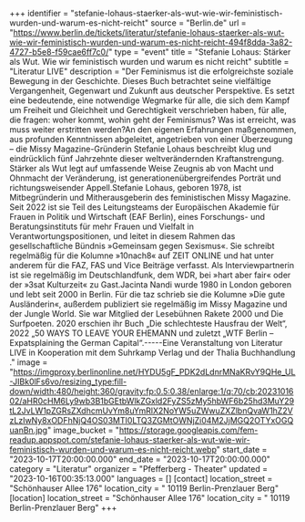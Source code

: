 +++
identifier = "stefanie-lohaus-staerker-als-wut-wie-wir-feministisch-wurden-und-warum-es-nicht-reicht"
source = "Berlin.de"
url = "https://www.berlin.de/tickets/literatur/stefanie-lohaus-staerker-als-wut-wie-wir-feministisch-wurden-und-warum-es-nicht-reicht-494f8dda-3a82-4727-b5e8-f59cae6ff7c0/"
type = "event"
title = "Stefanie Lohaus: Stärker als Wut. Wie wir feministisch wurden und warum es nicht reicht"
subtitle = "Literatur LIVE"
description = "Der Feminismus ist die erfolgreichste soziale Bewegung in der Geschichte. Dieses Buch betrachtet seine vielfältige Vergangenheit, Gegenwart und Zukunft aus deutscher Perspektive. Es setzt eine bedeutende, eine notwendige Wegmarke für alle, die sich dem Kampf um Freiheit und Gleichheit und Gerechtigkeit verschrieben haben, für alle, die fragen: woher kommt, wohin geht der Feminismus? Was ist erreicht, was muss weiter erstritten werden?An den eigenen Erfahrungen maßgenommen, aus profunden Kenntnissen abgeleitet, angetrieben von einer Überzeugung – die Missy Magazine-Gründerin Stefanie Lohaus beschreibt klug und eindrücklich fünf Jahrzehnte dieser weltverändernden Kraftanstrengung. Stärker als Wut legt auf umfassende Weise Zeugnis ab von Macht und Ohnmacht der Veränderung, ist generationenübergreifendes Porträt und richtungsweisender Appell.Stefanie Lohaus, geboren 1978, ist Mitbegründerin und Mitherausgeberin des feministischen Missy Magazine. Seit 2022 ist sie Teil des Leitungsteams der Europäischen Akademie für Frauen in Politik und Wirtschaft (EAF Berlin), eines Forschungs- und Beratungsinstituts für mehr Frauen und Vielfalt in Verantwortungspositionen, und leitet in diesem Rahmen das gesellschaftliche Bündnis »Gemeinsam gegen Sexismus«. Sie schreibt regelmäßig für die Kolumne »10nach8« auf ZEIT ONLINE und hat unter anderem für die FAZ, FAS und Vice Beiträge verfasst. Als Interviewpartnerin ist sie regelmäßig im Deutschlandfunk, dem WDR, bei »hart aber fair« oder der »3sat Kulturzeit« zu Gast.Jacinta Nandi wurde 1980 in London geboren und lebt seit 2000 in Berlin. Für die taz schrieb sie die Kolumne »Die gute Ausländerin«, außerdem publiziert sie regelmäßig im Missy Magazine und der Jungle World. Sie war Mitglied der Lesebühnen Rakete 2000 und Die Surfpoeten. 2020 erschien ihr Buch „Die schlechteste Hausfrau der Welt“, 2022 „50 WAYS TO LEAVE YOUR EHEMANN und zuletzt „WTF Berlin – Expatsplaining the German Capital“.-----Eine Veranstaltung von Literatur LIVE in Kooperation mit dem Suhrkamp Verlag und der Thalia Buchhandlung ."
image = "https://imgproxy.berlinonline.net/HYDU5gF_PDK2dLdnrMNaKRvY9QHe_UL-JIBk0lFs6vo/resizing_type:fill-down/width:480/height:360/gravity:fp:0.5:0.38/enlarge:1/q:70/cb:2023101602/aHR0cHM6Ly9wb3B1bGEtbWlkZGxld2FyZS5zMy5hbWF6b25hd3MuY29tL2JvLW1pZGRsZXdhcmUvYm8uYmRlX2NoYW5uZWwuZXZlbnQvaW1hZ2VzLzIwNy8xODFhNjQ4OS03MTI0LTQ3ZGMtOWNjZi04M2JjMGQ2OTYxOGQuanBn.jpg"
image_bucket = "https://storage.googleapis.com/fem-readup.appspot.com/stefanie-lohaus-staerker-als-wut-wie-wir-feministisch-wurden-und-warum-es-nicht-reicht.webp"
start_date = "2023-10-17T20:00:00.000"
end_date = "2023-10-17T20:00:00.000"
category = "Literatur"
organizer = "Pfefferberg - Theater"
updated = "2023-10-16T00:35:13.000"
languages = []
[contact]
location_street = "Schönhauser Allee 176"
location_city = " 10119 Berlin-Prenzlauer Berg"
[location]
location_street = "Schönhauser Allee 176"
location_city = " 10119 Berlin-Prenzlauer Berg"
+++